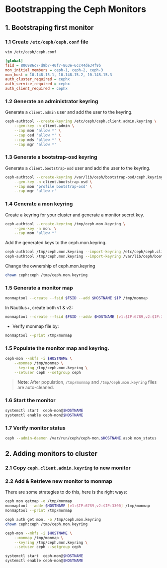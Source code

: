 Bootstrapping the Ceph Monitors
===============================

## 1. Bootstraping first monitor
### 1.1 Create `/etc/ceph/ceph.conf` file
`vim /etc/ceph/ceph.conf`
```ini
[global]
fsid = 806986c7-d9b7-40f7-863e-6cc44de34f9b
mon_initial_members = ceph-1, ceph-2, ceph-3
mon_host = 10.148.15.1, 10.148.15.2, 10.148.15.3
auth_cluster_required = cephx
auth_service_required = cephx
auth_client_required = cephx
```

### 1.2 Generate an administrator keyring
Generate a `client.admin` user and add the user to the keyring.
```bash
ceph-authtool --create-keyring /etc/ceph/ceph.client.admin.keyring \
    --gen-key -n client.admin \
    --cap mon 'allow *' \
    --cap osd 'allow *' \
    --cap mds 'allow *' \
    --cap mgr 'allow *'
```

### 1.3 Generate a bootstrap-osd keyring
Generate a `client.bootstrap-osd` user and add the user to the keyring.
```bash
ceph-authtool --create-keyring /var/lib/ceph/bootstrap-osd/ceph.keyring \
    --gen-key -n client.bootstrap-osd \
    --cap mon 'profile bootstrap-osd' \
    --cap mgr 'allow r'
```

### 1.4 Generate a mon keyring
Create a keyring for your cluster and generate a monitor secret key.
```bash
ceph-authtool --create-keyring /tmp/ceph.mon.keyring \
    --gen-key -n mon. \
    --cap mon 'allow *'
```

Add the generated keys to the ceph.mon.keyring.
```bash
ceph-authtool /tmp/ceph.mon.keyring --import-keyring /etc/ceph/ceph.client.admin.keyring
ceph-authtool /tmp/ceph.mon.keyring --import-keyring /var/lib/ceph/bootstrap-osd/ceph.keyring
```

Change the ownership of ceph.mon.keyring
```bash
chown ceph:ceph /tmp/ceph.mon.keyring
```

### 1.5 Generate a monitor map
```bash
monmaptool --create --fsid $FSID --add $HOSTNAME $IP /tmp/monmap
```

In Nautilus+, create both v1 & v2:
```bash
monmaptool --create --fsid $FSID --addv $HOSTNAME [v1:$IP:6789,v2:$IP:3300] /tmp/monmap
```

* Verify monmap file by:
```bash
monmaptool --print /tmp/monmap
```

### 1.5 Populate the monitor map and keyring.
```bash
ceph-mon --mkfs -i $HOSTNAME \
    --monmap /tmp/monmap \
    --keyring /tmp/ceph.mon.keyring \
    --setuser ceph --setgroup ceph
```

> **Note**: After population, `/tmp/monmap` and `/tmp/ceph.mon.keyring` files are auto-cleaned.

### 1.6 Start the monitor
```bash
systemctl start  ceph-mon@$HOSTNAME
systemctl enable ceph-mon@$HOSTNAME
```

### 1.7 Verify monitor status
```bash
ceph --admin-daemon /var/run/ceph/ceph-mon.$HOSTNAME.asok mon_status
```

## 2. Adding monitors to cluster
### 2.1 Copy `ceph.client.admin.keyring` to new monitor
### 2.2 Add & Retrieve new monitor to monmap
There are some strategies to do this, here is the right ways:

```bash
ceph mon getmap -o /tmp/monmap
monmaptool --addv $HOSTNAME [v1:$IP:6789,v2:$IP:3300] /tmp/monmap
monmaptool --print /tmp/monmap
```

```bash
ceph auth get mon. -o /tmp/ceph.mon.keyring
chown ceph:ceph /tmp/ceph.mon.keyring
```

```bash
ceph-mon --mkfs -i $HOSTNAME \
    --monmap /tmp/monmap \
    --keyring /tmp/ceph.mon.keyring \
    --setuser ceph --setgroup ceph
```

```bash
systemctl start  ceph-mon@$HOSTNAME
systemctl enable ceph-mon@$HOSTNAME
```
